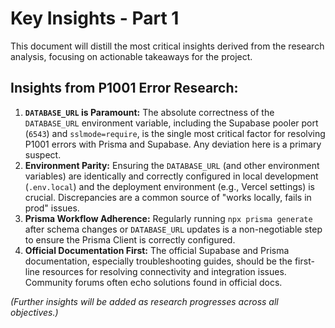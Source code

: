 # Key Insights - Part 1

This document will distill the most critical insights derived from the research analysis, focusing on actionable takeaways for the project.

## Insights from P1001 Error Research:

1.  **`DATABASE_URL` is Paramount:** The absolute correctness of the `DATABASE_URL` environment variable, including the Supabase pooler port (`6543`) and `sslmode=require`, is the single most critical factor for resolving P1001 errors with Prisma and Supabase. Any deviation here is a primary suspect.
2.  **Environment Parity:** Ensuring the `DATABASE_URL` (and other environment variables) are identically and correctly configured in local development (`.env.local`) and the deployment environment (e.g., Vercel settings) is crucial. Discrepancies are a common source of "works locally, fails in prod" issues.
3.  **Prisma Workflow Adherence:** Regularly running `npx prisma generate` after schema changes or `DATABASE_URL` updates is a non-negotiable step to ensure the Prisma Client is correctly configured.
4.  **Official Documentation First:** The official Supabase and Prisma documentation, especially troubleshooting guides, should be the first-line resources for resolving connectivity and integration issues. Community forums often echo solutions found in official docs.

*(Further insights will be added as research progresses across all objectives.)*